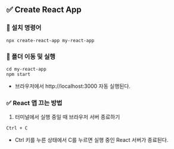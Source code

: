 ## ✅ Create React App

### 📌 설치 명령어

```
npx create-react-app my-react-app
```

### 📌 폴더 이동 및 실행
```
cd my-react-app
npm start
```
+ 브라우저에서 http://localhost:3000 자동 실행된다.

### ✅ React 앱 끄는 방법

1. 터미널에서 실행 중일 때 브라우저 서버 종료하기
```
Ctrl + C
```
+ Ctrl 키를 누른 상태에서 C를 누르면 실행 중인 React 서버가 종료된다.


